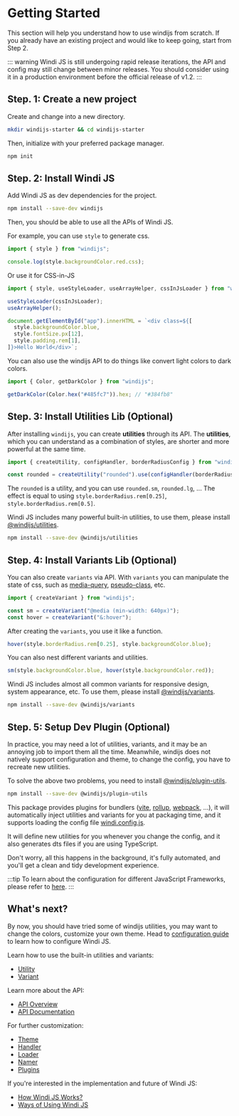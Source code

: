 # Getting Started

This section will help you understand how to use windijs from scratch. If you already have an existing project and would like to keep going, start from Step 2.

::: warning
Windi JS is still undergoing rapid release iterations, the API and config may still change between minor releases. You should consider using it in a production environment before the official release of v1.2.
:::

## Step. 1: Create a new project

Create and change into a new directory.

```sh
mkdir windijs-starter && cd windijs-starter
```

Then, initialize with your preferred package manager.

```sh
npm init
```

## Step. 2: Install Windi JS

Add Windi JS as dev dependencies for the project.

```sh
npm install --save-dev windijs
```

Then, you should be able to use all the APIs of Windi JS.

For example, you can use `style` to generate css.

```js
import { style } from "windijs";

console.log(style.backgroundColor.red.css);
```

Or use it for CSS-in-JS

```js
import { style, useStyleLoader, useArrayHelper, cssInJsLoader } from "windijs";

useStyleLoader(cssInJsLoader);
useArrayHelper();

document.getElementById("app").innerHTML = `<div class=${[
  style.backgroundColor.blue,
  style.fontSize.px[12],
  style.padding.rem[1],
]}>Hello World</div>`;
```

You can also use the windijs API to do things like convert light colors to dark colors.

```js
import { Color, getDarkColor } from "windijs";

getDarkColor(Color.hex("#485fc7")).hex; // "#384fb8"
```

## Step. 3: Install Utilities Lib (Optional)

After installing `windijs`, you can create **utilities** through its API. The **utilities**, which you can understand as a combination of styles, are shorter and more powerful at the same time.

```js
import { createUtility, configHandler, borderRadiusConfig } from "windijs";

const rounded = createUtility("rounded").use(configHandler(borderRadiusConfig, "borderRadius")).init();
```

The `rounded` is a utility, and you can use `rounded.sm`, `rounded.lg`, ... The effect is equal to using `style.borderRadius.rem[0.25]`, `style.borderRadius.rem[0.5]`.

Windi JS includes many powerful built-in utilities, to use them, please install [@windijs/utilities](https://www.npmjs.com/package/@windijs/utilities).

```sh
npm install --save-dev @windijs/utilities
```

## Step. 4: Install Variants Lib (Optional)

You can also create `variants` via API. With `variants` you can manipulate the state of css, such as [media-query](https://developer.mozilla.org/en-US/docs/Web/CSS/Media_Queries), [pseudo-class](https://developer.mozilla.org/en-US/docs/Web/CSS/Pseudo-classes), etc.

```js
import { createVariant } from "windijs";

const sm = createVariant("@media (min-width: 640px)");
const hover = createVariant("&:hover");
```

After creating the `variants`, you use it like a function.

```js
hover(style.borderRadius.rem[0.25], style.backgroundColor.blue);
```

You can also nest different variants and utilities.

```js
sm(style.backgroundColor.blue, hover(style.backgroundColor.red));
```

Windi JS includes almost all common variants for responsive design, system appearance, etc. To use them, please install [@windijs/variants](https://www.npmjs.com/package/@windijs/variants).

```sh
npm install --save-dev @windijs/variants
```

## Step. 5: Setup Dev Plugin (Optional)

In practice, you may need a lot of utilities, variants, and it may be an annoying job to import them all the time. Meanwhile, windijs does not natively support configuration and theme, to change the config, you have to recreate new utilities.

To solve the above two problems, you need to install [@windijs/plugin-utils](https://www.npmjs.com/package/@windijs/plugin-utils).

```sh
npm install --save-dev @windijs/plugin-utils
```

This package provides plugins for bundlers ([vite](https://vitejs.dev/), [rollup](https://rollupjs.org/guide/en/), [webpack](https://webpack.js.org/), ...), it will automatically inject utilities and variants for you at packaging time, and it supports loading the config file [windi.config.js](/guide/configuration).

It will define new utilities for you whenever you change the config, and it also generates dts files if you are using TypeScript.

Don't worry, all this happens in the background, it's fully automated, and you'll get a clean and tidy development experience.

:::tip
To learn about the configuration for different JavaScript Frameworks, please refer to [here](/integrations/vite).
:::

## What's next?

By now, you should have tried some of windijs utilities, you may want to change the colors, customize your own theme. Head to [configuration guide](/guide/configuration) to learn how to configure Windi JS.

Learn how to use the built-in utilities and variants:

- [Utility](/customization/utility)
- [Variant](/customization/variant)

Learn more about the API:

- [API Overview](/integrations/api)
- <a href="/api.html" target="_blank">API Documentation</a>

For further customization:

- [Theme](/customization/theme)
- [Handler](/customization/handler)
- [Loader](/customization/loader)
- [Namer](/customization/namer)
- [Plugins](/customization/plugins)

If you're interested in the implementation and future of Windi JS:

- [How Windi JS Works?](/posts/how-windijs-works)
- [Ways of Using Windi JS](/posts/ways-of-using-windijs)
